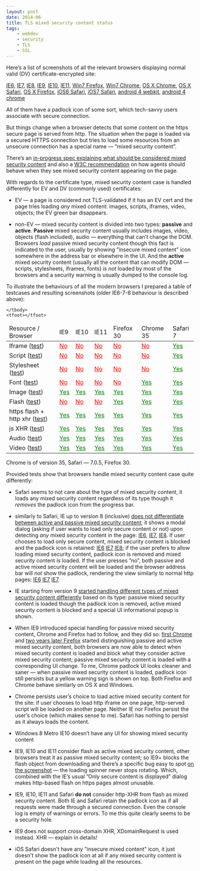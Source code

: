 ```yaml
---
layout: post
date: 2014-06
title: TLS mixed security content status
tags:
    - webdev
    - security
    - TLS
    - SSL
---
```


Here’s a list of screenshots of all the relevant browsers displaying normal valid (DV) certificate-encrypted site:

[IE6](http://sharovatov.ru/screenshots/secure-winXP-IE6.png),
[IE7](http://sharovatov.ru/screenshots/secure-winXP-IE7.png),
[IE8](http://sharovatov.ru/screenshots/secure-winXP-IE8.png),
[IE9](http://sharovatov.ru/screenshots/secure-win7-IE9.png),
[IE10](http://sharovatov.ru/screenshots/secure-win7-IE10.png),
[IE11](http://sharovatov.ru/screenshots/secure-win7-IE11.png),
[Win7 Firefox](http://sharovatov.ru/screenshots/secure-win7-firefox.png),
[Win7 Chrome](http://sharovatov.ru/screenshots/secure-win7-chrome.png),
[OS X Chrome](http://sharovatov.ru/screenshots/secure-OSX-chrome.png),
[OS X Safari](http://sharovatov.ru/screenshots/secure-OSX-safari.png),
[OS X Firefox](http://sharovatov.ru/screenshots/secure-OSX-firefox.png),
[iOS6 Safari](http://sharovatov.ru/screenshots/secure-iOS6.png),
[iOS7 Safari](http://sharovatov.ru/screenshots/secure-iOS7.png),
[android 4 webkit](http://sharovatov.ru/screenshots/secure-android4-webkit.png),
[android 4 chrome](http://sharovatov.ru/screenshots/secure-android4-chrome.png)

All of them have a padlock icon of some sort, which tech-savvy users associate with secure connection.

But things change when a browser detects that some content on the https secure page is served from http. The situation when the page is loaded via a secured HTTPS connection but tries to load some resources from an unsecure connection has a special name — ”mixed security content”. 

There’s an [in-progress spec explaining what should be considered mixed security content](https://w3c.github.io/webappsec/specs/mixedcontent/) and also a [W3C recommendation](http://www.w3.org/TR/wsc-ui/) on how agents should behave when they see mixed security content appearing on the page.

With regards to the certificate type, mixed security content case is handled differently for EV and DV (commonly used) certificates:

 * EV — a page is considered not TLS-validated if it has an EV cert and the page tries loading _any_ mixed content: images, scripts, iframes, video, objects; the EV green bar disappears.

 * non-EV — mixed security content is divided into two types: **passive** and **active**. **Passive** mixed security content usually includes images, video, objects (flash included), audio — everything that can’t change the DOM. Browsers _load_ passive mixed security content though this fact is indicated to the user, usually by showing ”insecure mixed content” icon somewhere in the address bar or elsewhere in the UI. And the **active** mixed security content (usually all the content that can modify DOM — scripts, stylesheets, iframes, fonts) _is not_ loaded by most of the browsers and a security warning is usually dumped to the console log.

To illustrate the behaviours of all the modern browsers I prepared a table of testcases and resulting screenshots (older IE6-7-8 behaviour is described above):

<style type="text/css">
.not-loaded a {color: red;}
.loaded a {color: green;}
</style>

<table>
    <thead>
        <tr>
            <td rel="col">Resource / Browser</td>
            <td>IE9</td>
            <td>IE10</td>
            <td>IE11</td>
            <td>Firefox 30</td>
            <td>Chrome 35</td>
            <td>Safari 7</td>
        </tr>
    </thead>
    <tbody>
        <tr>
            <td rel="row">Iframe (<a href="https://ssl.sharovatov.ru/mixed/iframe.html">test</a>)</td>
            <td class="not-loaded"><a href="http://sharovatov.ru/screenshots/iframe-IE9.png">No</a></td>
            <td class="not-loaded"><a href="http://sharovatov.ru/screenshots/iframe-IE10.png">No</a></td>
            <td class="not-loaded"><a href="http://sharovatov.ru/screenshots/iframe-IE11.png">No</a></td>
            <td class="not-loaded"><a href="http://sharovatov.ru/screenshots/iframe-firefox.png">No</a></td>
            <td class="not-loaded"><a href="http://sharovatov.ru/screenshots/iframe-chrome.png">No</a></td>
            <td class="loaded"><a href="http://sharovatov.ru/screenshots/iframe-safari.png">Yes</a></td>
        </tr>
        <tr>
            <td rel="row">Script (<a href="https://ssl.sharovatov.ru/mixed/script.html">test</a>)</td>
            <td class="not-loaded"><a href="http://sharovatov.ru/screenshots/script-IE9.png">No</a></td>
            <td class="not-loaded"><a href="http://sharovatov.ru/screenshots/script-IE10.png">No</a></td>
            <td class="not-loaded"><a href="http://sharovatov.ru/screenshots/script-IE11.png">No</a></td>
            <td class="not-loaded"><a href="http://sharovatov.ru/screenshots/script-firefox.png">No</a></td>
            <td class="not-loaded"><a href="http://sharovatov.ru/screenshots/script-chrome.png">No</a></td>
            <td class="loaded"><a href="http://sharovatov.ru/screenshots/script-safari.png">Yes</a></td>
        </tr>
        <tr>
            <td rel="row">Stylesheet (<a href="https://ssl.sharovatov.ru/mixed/style.html">test</a>)</td>
            <td class="not-loaded"><a href="http://sharovatov.ru/screenshots/style-IE9.png">No</a></td>
            <td class="not-loaded"><a href="http://sharovatov.ru/screenshots/style-IE10.png">No</a></td>
            <td class="not-loaded"><a href="http://sharovatov.ru/screenshots/style-IE11.png">No</a></td>
            <td class="not-loaded"><a href="http://sharovatov.ru/screenshots/style-firefox.png">No</a></td>
            <td class="not-loaded"><a href="http://sharovatov.ru/screenshots/style-chrome.png">No</a></td>
            <td class="loaded"><a href="http://sharovatov.ru/screenshots/style-safari.png">Yes</a></td>
        </tr>
        <tr>
            <td rel="row">Font (<a href="https://ssl.sharovatov.ru/mixed/font.html">test</a>)</td>
            <td class="not-loaded"><a href="http://sharovatov.ru/screenshots/font-IE9.png">No</a></td>
            <td class="not-loaded"><a href="http://sharovatov.ru/screenshots/font-IE10.png">No</a></td>
            <td class="not-loaded"><a href="http://sharovatov.ru/screenshots/font-IE11.png">No</a></td>
            <td class="not-loaded"><a href="http://sharovatov.ru/screenshots/font-firefox.png">No</a></td>
            <td class="loaded"><a href="http://sharovatov.ru/screenshots/font-chrome.png">Yes</a></td>
            <td class="loaded"><a href="http://sharovatov.ru/screenshots/font-safari.png">Yes</a></td>
        </tr>
        <tr>
            <td rel="row">Image (<a href="https://ssl.sharovatov.ru/mixed/image.html">test</a>)</td>
            <td class="loaded"><a href="http://sharovatov.ru/screenshots/image-IE9.png">Yes</a></td>
            <td class="loaded"><a href="http://sharovatov.ru/screenshots/image-IE10.png">Yes</a></td>
            <td class="loaded"><a href="http://sharovatov.ru/screenshots/image-IE11.png">Yes</a></td>
            <td class="loaded"><a href="http://sharovatov.ru/screenshots/image-firefox.png">Yes</a></td>
            <td class="loaded"><a href="http://sharovatov.ru/screenshots/image-chrome.png">Yes</a></td>
            <td class="loaded"><a href="http://sharovatov.ru/screenshots/image-safari.png">Yes</a></td>
        </tr>
        <tr>
            <td rel="row">Flash (<a href="https://ssl.sharovatov.ru/mixed/flash.html">test</a>)</td>
            <td class="not-loaded"><a href="http://sharovatov.ru/screenshots/flash-IE10.png">No</a></td>
            <td class="not-loaded"><a href="http://sharovatov.ru/screenshots/flash-IE10.png">No</a></td>
            <td class="not-loaded"><a href="http://sharovatov.ru/screenshots/flash-IE11.png">No</a></td>
            <td class="loaded"><a href="http://sharovatov.ru/screenshots/flash-firefox.png">Yes</a></td>
            <td class="loaded"><a href="http://sharovatov.ru/screenshots/flash-chrome.png">Yes</a></td>
            <td class="loaded"><a href="http://sharovatov.ru/screenshots/flash-safari.png">Yes</a></td>
        </tr>
        <tr>
            <td rel="row">https flash + http xhr (<a href="https://ssl.sharovatov.ru/mixed/flash-xhr.html">test</a>)</td>
            <td class="loaded"><a href="http://sharovatov.ru/screenshots/flash-xhr-IE9.png">Yes</a></td>
            <td class="loaded"><a href="http://sharovatov.ru/screenshots/flash-xhr-IE10.png">Yes</a></td>
            <td class="loaded"><a href="http://sharovatov.ru/screenshots/flash-xhr-IE11.png">Yes</a></td>
            <td class="loaded"><a href="http://sharovatov.ru/screenshots/flash-xhr-firefox.png">Yes</a></td>
            <td class="loaded"><a href="http://sharovatov.ru/screenshots/flash-xhr-chrome.png">Yes</a></td>
            <td class="loaded"><a href="http://sharovatov.ru/screenshots/flash-xhr-safari.png">Yes</a></td>
        </tr>
        <tr>
            <td rel="row">js XHR (<a href="https://ssl.sharovatov.ru/mixed/xhr.html">test</a>)</td>
            <td class="loaded"><a href="http://sharovatov.ru/screenshots/xhr-IE9.png">Yes</a></td>
            <td class="loaded"><a href="http://sharovatov.ru/screenshots/xhr-IE10.png">Yes</a></td>
            <td class="loaded"><a href="http://sharovatov.ru/screenshots/xhr-IE11.png">Yes</a></td>
            <td class="loaded"><a href="http://sharovatov.ru/screenshots/xhr-firefox.png">Yes</a></td>
            <td class="loaded"><a href="http://sharovatov.ru/screenshots/xhr-chrome.png">Yes</a></td>
            <td class="loaded"><a href="http://sharovatov.ru/screenshots/xhr-safari.png">Yes</a></td>
        </tr>
        <tr>
            <td rel="row">Audio (<a href="https://ssl.sharovatov.ru/mixed/audio.html">test</a>)</td>
            <td class="loaded"><a href="http://sharovatov.ru/screenshots/audio-IE9.png">Yes</a></td>
            <td class="loaded"><a href="http://sharovatov.ru/screenshots/audio-IE10.png">Yes</a></td>
            <td class="loaded"><a href="http://sharovatov.ru/screenshots/audio-IE11.png">Yes</a></td>
            <td class="loaded"><a href="http://sharovatov.ru/screenshots/audio-firefox.png">Yes</a></td>
            <td class="loaded"><a href="http://sharovatov.ru/screenshots/audio-chrome.png">Yes</a></td>
            <td class="loaded"><a href="http://sharovatov.ru/screenshots/audio-safari.png">Yes</a></td>
        </tr>
        <tr>
            <td rel="row">Video (<a href="https://ssl.sharovatov.ru/mixed/video.html">test</a>)</td>
            <td class="loaded"><a href="http://sharovatov.ru/screenshots/video-IE9.png">Yes</a></td>
            <td class="loaded"><a href="http://sharovatov.ru/screenshots/video-IE10.png">Yes</a></td>
            <td class="loaded"><a href="http://sharovatov.ru/screenshots/video-IE11.png">Yes</a></td>
            <td class="loaded"><a href="http://sharovatov.ru/screenshots/video-firefox.png">Yes</a></td>
            <td class="loaded"><a href="http://sharovatov.ru/screenshots/video-chrome.png">Yes</a></td>
            <td class="loaded"><a href="http://sharovatov.ru/screenshots/video-safari.png">Yes</a></td>
        </tr>

    </tbody>
    <tfoot></tfoot>
</table>

Chrome is of version 35, Safari — 7.0.5, Firefox 30.

Provided tests show that browsers handle mixed security content case quite differently: 

 * Safari seems to not care about the type of mixed security content, it loads any mixed security content regardless of its type though it *removes* the padlock icon from the progress bar. 

 * similarly to Safari, IE up to version 8 (inclusive) [does not differentiate between active and passive mixed security content](http://blogs.msdn.com/b/askie/archive/2009/05/14/mixed-content-and-internet-explorer-8-0.aspx); it shows a modal dialog (asking if user wants to load only secure content or not) upon detecting _any_ mixed security content in the page: [IE6](http://sharovatov.ru/screenshots/mixed-content-dialog-winXP-IE6.png), [IE7](http://sharovatov.ru/screenshots/mixed-content-dialog-winXP-IE7.png), [IE8](http://sharovatov.ru/screenshots/mixed-content-dialog-winXP-IE8.png). If user chooses to load only secure content, mixed security content is blocked and the padlock icon is retained: [IE6](http://sharovatov.ru/screenshots/mixed-content-refused-winXP-IE6.png) [IE7](http://sharovatov.ru/screenshots/mixed-content-refused-winXP-IE7.png) [IE8](http://sharovatov.ru/screenshots/mixed-content-refused-winXP-IE8.png); if the user prefers to allow loading mixed security content, padlock icon is removed and mixed security content is loaded. If the user presses ”no”, both passive and active mixed security content will be loaded and the browser address bar will _not_ show the padlock, rendering the view similarly to normal http pages: [IE6](http://sharovatov.ru/screenshots/mixed-content-accepted-winXP-IE6.png) [IE7](http://sharovatov.ru/screenshots/mixed-content-accepted-winXP-IE7.png) [IE7](http://sharovatov.ru/screenshots/mixed-content-accepted-winXP-IE8.png) 

 * IE starting from version 9 [started handling different types of mixed security content differently](http://blogs.msdn.com/b/ie/archive/2011/06/23/internet-explorer-9-security-part-4-protecting-consumers-from-malicious-mixed-content.aspx) based on its type: passive mixed security content is loaded though the padlock icon is removed, active mixed security content is blocked and a special UI informational popup is shown.
 
 * When IE9 introduced special handling for passive mixed security content, Chrome and Firefox had to follow, and they did so: [first Chrome](http://googleonlinesecurity.blogspot.ru/2011/06/trying-to-end-mixed-scripting.html) and [two years later Firefox](https://blog.mozilla.org/security/2013/05/16/mixed-content-blocking-in-firefox-aurora/) started distinguishing passive and active mixed security content, both browsers are now able to detect when mixed security content is loaded and block what they consider active mixed security content; passive mixed security content is loaded with a corresponding UI change. To me, Chrome padlock UI looks cleaner and saner — when passive mixed security content is loaded, padlock icon still persists but a yellow warning sign is shown on top. Both Firefox and Chrome behave similarly on OS X and Windows.

* Chrome persists user’s choice to load active mixed security content for the site: if user chooses to load http iframe on one page, http-served script will be loaded on another page. Neither IE nor Firefox persist the user’s choice (which makes sense to me). Safari has nothing to persist as it always loads the content.

* Windows 8 Metro IE10 doesn’t have any UI for showing mixed security content

* IE9, IE10 and IE11 consider flash as active mixed security content, other browsers treat it as passive mixed security content; so IE9+ blocks the flash object from downloading and there’s a specific bug easy to spot [on the screenshot](http://sharovatov.ru/screenshots/flash-IE11.png) — the loading spinner never stops rotating. Which, combined with the IE’s usual ”Only secure content is displayed” dialog makes http-based flash on https pages almost unusable.

* IE9, IE10, IE11 and Safari **do not** consider http-XHR from flash as mixed security content. Both IE and Safari retain the padlock icon as if all requests were made through a secured connection. Even the console log is empty of warnings or errors. To me this quite clearly seems to be a security hole.

* IE9 does not support cross-domain XHR, XDomainRequest is used instead. XHR — explain in details!

* iOS Safari doesn't have any "insecure mixed content" icon, it just doesn't show the padlock icon at all if any mixed security content is present on the page while loading all the resources. 
